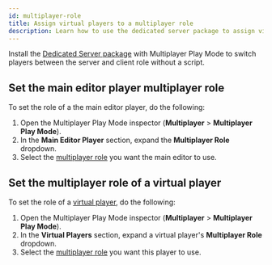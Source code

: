 ```yaml
---
id: multiplayer-role
title: Assign virtual players to a multiplayer role
description: Learn how to use the dedicated server package to assign virtual players to a multiplayer role.
---
```


Install the [Dedicated Server package](https://docs.unity3d.com/Packages/com.unity.dedicated-server@1.0/manual/index.html) with Multiplayer Play Mode to switch players between the server and client role without a script.

## Set the main editor player multiplayer role

To set the role of a the main editor player, do the following:

1. Open the Multiplayer Play Mode inspector (**Multiplayer** > **Multiplayer Play Mode**).
2. In the **Main Editor Player** section, expand the **Multiplayer Role** dropdown.
3. Select the [multiplayer role](https://docs.unity3d.com/Packages/com.unity.dedicated-server@1.0/manual/multiplayer-roles.html) you want the main editor to use.

## Set the multiplayer role of a virtual player

To set the role of a [virtual player](../../virtual-players), do the following:

 1. Open the Multiplayer Play Mode inspector (**Multiplayer** > **Multiplayer Play Mode**).
 2. In the **Virtual Players** section, expand a virtual player's **Multiplayer Role** dropdown.
 3. Select the [multiplayer role](https://docs.unity3d.com/Packages/com.unity.dedicated-server@1.0/manual/multiplayer-roles.html) you want this player to use.
